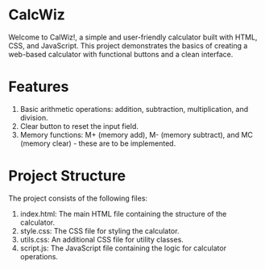 # CalcWiz
Welcome to CalWiz!, a simple and user-friendly calculator built with HTML, CSS, and JavaScript. This project demonstrates the basics of creating a web-based calculator with functional buttons and a clean interface.

# Features
  1. Basic arithmetic operations: addition, subtraction, multiplication, and division.
  2. Clear button to reset the input field.
  3. Memory functions: M+ (memory add), M- (memory subtract), and MC (memory clear) - these are to be implemented.

# Project Structure
  The project consists of the following files:

  1. index.html: The main HTML file containing the structure of the calculator.
  2. style.css: The CSS file for styling the calculator.
  3. utils.css: An additional CSS file for utility classes.
  4. script.js: The JavaScript file containing the logic for calculator operations.

